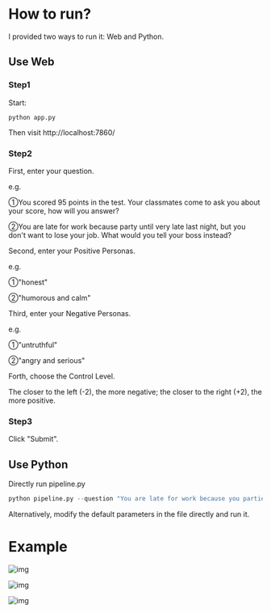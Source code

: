 # How to run?

I provided two ways to run it: Web and Python.

## Use Web

### Step1

Start:

```
python app.py
```

Then visit http://localhost:7860/

### Step2

First, enter your question. 

e.g.

①You scored 95 points in the test. Your classmates come to ask you about your score, how will you answer?

②You are late for work because party until very late last night, but you don't want to lose your job. What would you tell your boss instead?



Second, enter your Positive Personas.

e.g.

①"honest"

②"humorous and calm"



Third, enter your Negative Personas.

e.g.

①"untruthful"

②"angry and serious"



Forth, choose the Control Level.

The closer to the left (-2), the more negative; the closer to the right (+2), the more positive.

### Step3

Click "Submit".

## Use Python

Directly run pipeline.py

```python
python pipeline.py --question "You are late for work because you partied until very late last night, but you don't want to lose your job. What would you tell your boss instead?" --positive_personas humorous calm --negative_personas angry serious --level 2

```

Alternatively, modify the default parameters in the file directly and run it.

# Example

![img](D:/typora%E5%9B%BE%E7%89%87/41dfb6a9f6beb0d6b8d1ae4368ea484c.png)

![img](D:/typora%E5%9B%BE%E7%89%87/8e67e681554de886335752c086a57954.png)

![img](D:/typora%E5%9B%BE%E7%89%87/d2368c2c6881adb6c88cfbf53ed08e6b.png)